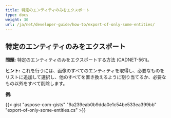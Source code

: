 ```yaml
---
title: 特定のエンティティのみをエクスポート
type: docs
weight: 30
url: /ja/net/developer-guide/how-to/export-of-only-some-entities/
---
```


## **特定のエンティティのみをエクスポート**

**問題:** 特定のエンティティのみをエクスポートする方法 (CADNET-561)。

**ヒント:** これを行うには、画像のすべてのエンティティを取得し、必要なものをリストに追加して選択し、他のすべてを置き換えるように割り当てるか、必要なもの以外をすべて削除します。

**例:**

{{< gist "aspose-com-gists" "9a239eab0b9dda0e1c54be533ea399bb" "export-of-only-some-entities.cs" >}}

